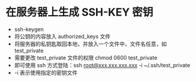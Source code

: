 # 在服务器上生成 SSH-KEY 密钥
* ssh-keygen
* 将公钥的内容放入 authorized_keys 文件
* 将服务器的私钥匙取回本地，并放入一个文件中，文件名任意，如 test_private
* 需要更改 test_private 文件的权限 chmod 0600 test_private
* 即可使用 ssh 方式登陆：ssh root@xxx.xxx.xxx.xxx  -i ~/.ssh/test_private
* -i 表示使用指定的密钥文件
